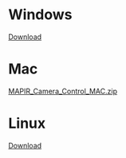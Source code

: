 # Windows
[Download](http://www.docs.peauproductions.com/MCC/MAPIR_Camera_Control.exe)

# Mac
[MAPIR_Camera_Control_MAC.zip](http://www.docs.peauproductions.com/MCC/MAPIR_Camera_Control_MAC.zip)

# Linux
[Download](http://www.docs.peauproductions.com/MCC/MAPIR_Camera_Control)

